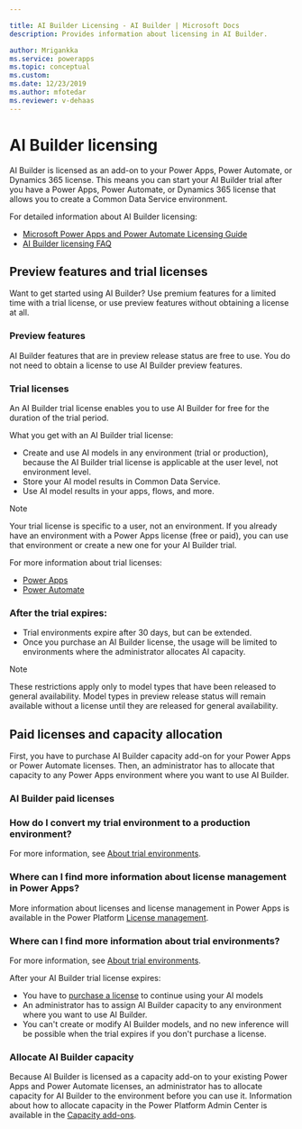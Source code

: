 ```yaml
---

title: AI Builder Licensing - AI Builder | Microsoft Docs
description: Provides information about licensing in AI Builder.

author: Mrigankka
ms.service: powerapps
ms.topic: conceptual
ms.custom: 
ms.date: 12/23/2019
ms.author: mfotedar
ms.reviewer: v-dehaas
---
```


# AI Builder licensing

AI Builder is licensed as an add-on to your Power Apps, Power Automate, or Dynamics 365 license. This means you can start your AI Builder trial after you have a Power Apps, Power Automate, or Dynamics 365 license that allows you to create a Common Data Service environment.  

For detailed information about AI Builder licensing:

- [Microsoft Power Apps and Power Automate Licensing Guide](https://go.microsoft.com/fwlink/?LinkId=2085130&clcid=0x409)
- [AI Builder licensing FAQ](/power-platform/admin/powerapps-flow-licensing-faq#ai-builder)

## Preview features and trial licenses

Want to get started using AI Builder? Use premium features for a limited time with a trial license, or use preview features without obtaining a license at all.

### Preview features

AI Builder features that are in preview release status are free to use. You do not need to obtain a license to use  AI Builder preview features.

### Trial licenses

An AI Builder trial license enables you to use  AI Builder for free for the duration of the trial period.

What you get with an AI Builder trial license:

- Create and use AI models in any environment (trial or production), because the AI Builder trial license is applicable at the user level, not environment level.
- Store  your AI model results in Common Data Service.
- Use AI model results in your apps, flows, and more.

> [!NOTE]
> Your trial license is specific to a user, not an environment. If you already have an environment with a Power Apps license (free or paid), you can use that environment or create a new one for your AI Builder trial.

For more information about trial licenses:

- [Power Apps](https://signup.microsoft.com/Start?sku=powerapps)
- [Power Automate](https://preview.flow.microsoft.com/)

### After the trial expires:

- Trial environments expire after 30 days, but can be extended.
- Once you purchase an AI Builder license, the usage will be limited to environments where the administrator allocates AI capacity.

> [!NOTE]  
> These restrictions apply only to model types that have been released to  general availability. Model types in preview release status will remain available without a license until they are released for general availability.  

## Paid licenses and capacity allocation

First, you have to purchase AI Builder capacity add-on for your Power Apps or Power Automate licenses. Then, an administrator has to allocate that capacity to any Power Apps environment where you want to use AI Builder.

### AI Builder paid licenses

### How do I convert my trial environment to a production environment?

For more information, see [About trial environments](/power-platform/admin/trial-environments).

### Where can I find more information about license management in Power Apps?

More information about licenses and license management in Power Apps is available in the Power Platform [License management](/power-platform/admin/wp-license-management).

### Where can I find more information about trial environments?

For more information, see [About trial environments](/power-platform/admin/trial-environments).

After your AI Builder trial license expires:

- You have to [purchase a license](/power-platform/admin/signup-for-powerapps-admin) to continue using your AI models
- An administrator has to assign AI Builder capacity to any environment where you want to use AI Builder.
- You can't create or modify AI Builder models, and no new inference will be possible when the trial expires if you don't purchase a license.

### Allocate AI Builder capacity

Because AI Builder is licensed as a capacity add-on to your existing Power Apps and Power Automate licenses, an administrator has to allocate capacity for AI Builder to the environment before you can use it. Information about how to allocate capacity in the Power Platform Admin Center is available in the [Capacity add-ons](/power-platform/admin/capacity-add-on).
